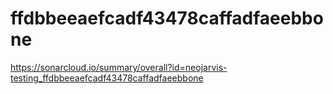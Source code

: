 # ffdbbeeaefcadf43478caffadfaeebbone
https://sonarcloud.io/summary/overall?id=neojarvis-testing_ffdbbeeaefcadf43478caffadfaeebbone
